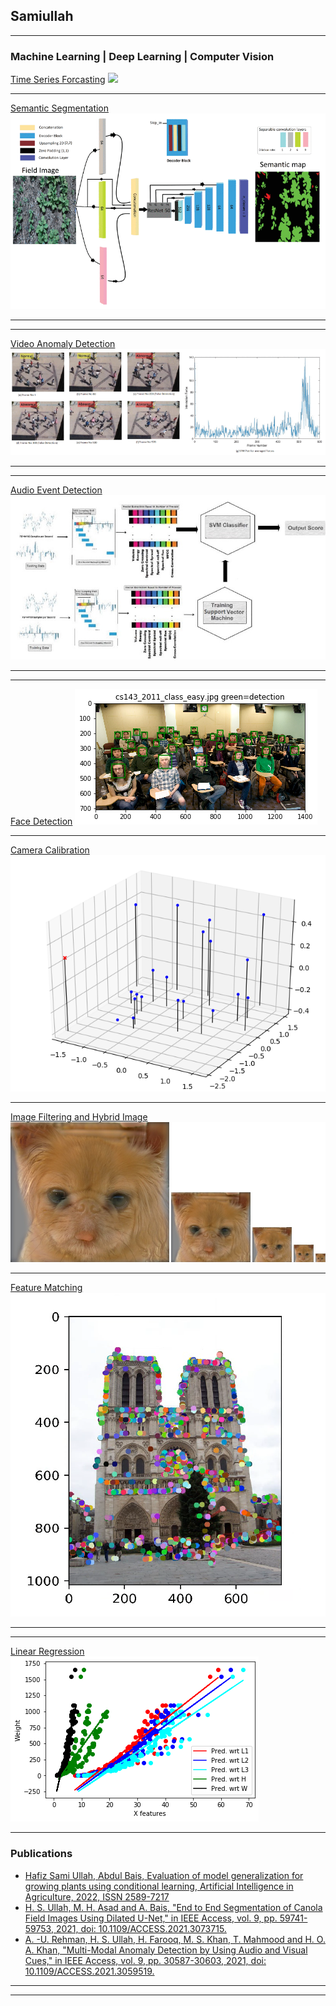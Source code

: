 ## Samiullah 

---

### Machine Learning | Deep Learning | Computer Vision

[Time Series Forcasting](/sample_page)
<img src="images/project1.PNG?raw=true"/>


---
[Semantic Segmentation](https://github.com/h-sami-ullah/Deep-Learning-in-Computer-Vision/tree/main/Semantic%20Segmentation)
<img src="https://github.com/h-sami-ullah/Deep-Learning-in-Computer-Vision/blob/45760f7ea2f399a8426f2116dee92742627ee004/Semantic%20Segmentation/bais4-3073715-large.gif?raw=true"/>

---

---
[Video Anomaly Detection](https://github.com/h-sami-ullah/Anomaly-Detection-in-Video-using-MATLAB)
<img src="https://github.com/h-sami-ullah/Anomaly-Detection-in-Video-using-MATLAB/blob/34ee8b0b5afa86836e35cd7a196386bd0adb6520/rehma6-3059519-large.gif?raw=true"/>

---

---
[Audio Event Detection](https://github.com/h-sami-ullah/Audio-event-analysis-and-feature-extraction-using-MATLAB)
<img src="https://github.com/h-sami-ullah/Audio-event-analysis-and-feature-extraction-using-MATLAB/blob/a8ca8a7c556c5a7c2c9c794e06b58ad8e398fe35/rehma3-3059519-large.jpg?raw=true"/>

---


---
[Face Detection](https://github.com/h-sami-ullah/Deep-Learning-in-Computer-Vision/blob/e4e70b4e05bb0d252d7efa90f9f89b0e6d7407c1/Face%20Recognition/html/face.md)
<img src="https://github.com/h-sami-ullah/Deep-Learning-in-Computer-Vision/blob/main/Face%20Recognition/html/r14.png?raw=true"/>

---

[Camera Calibration](https://github.com/h-sami-ullah/Deep-Learning-in-Computer-Vision/blob/441ae001d23ff2ca06f410a82d03f623baffb6d2/Camera%20Calibration%20and%20Fundamental%20Matrix%20Estimation/html/index.md)
<img src="https://github.com/h-sami-ullah/Deep-Learning-in-Computer-Vision/blob/441ae001d23ff2ca06f410a82d03f623baffb6d2/Camera%20Calibration%20and%20Fundamental%20Matrix%20Estimation/html/fig2.png?raw=true"/>

---
[Image Filtering and Hybrid Image](https://github.com/h-sami-ullah/Deep-Learning-in-Computer-Vision/blob/main/Image%20Filtering%20and%20Hybrid%20Image/html/index.md)
<img src="https://github.com/h-sami-ullah/Deep-Learning-in-Computer-Vision/blob/e4e70b4e05bb0d252d7efa90f9f89b0e6d7407c1/Image%20Filtering%20and%20Hybrid%20Image/html/Part2_Hybrid/Cat_Dog/cat_dog_hybrid_image_scales.jpg?raw=true"/>

---
[Feature Matching](https://github.com/h-sami-ullah/Deep-Learning-in-Computer-Vision/blob/0f547b6f3c7734c3b0b1732d27137b91791d0c37/Local%20Feature%20Matching/html/feature.md)
<img src="https://github.com/h-sami-ullah/Deep-Learning-in-Computer-Vision/blob/0f547b6f3c7734c3b0b1732d27137b91791d0c37/Local%20Feature%20Matching/results/afteradap2.png?raw=true"/>

---

---
[Linear Regression](https://github.com/h-sami-ullah/Machine-and-Deep-Learning-Basics/blob/main/Simple%20Regression/Simple%20Linear%20Regression.ipynb)
<img src="https://github.com/h-sami-ullah/Machine-and-Deep-Learning-Basics/blob/30e117c9704e0e337bbaf6fcbb2be6d969f95ef6/Simple%20Regression/download.png?raw=true"/>

---


### Publications
- [Hafiz Sami Ullah, Abdul Bais, Evaluation of model generalization for growing plants using conditional learning, Artificial Intelligence in Agriculture, 2022, ISSN 2589-7217](https://doi.org/10.1016/j.aiia.2022.09.006)
- [H. S. Ullah, M. H. Asad and A. Bais, "End to End Segmentation of Canola Field Images Using Dilated U-Net," in IEEE Access, vol. 9, pp. 59741-59753, 2021, doi: 10.1109/ACCESS.2021.3073715.](https://ieeexplore.ieee.org/document/9405989)
- [A. -U. Rehman, H. S. Ullah, H. Farooq, M. S. Khan, T. Mahmood and H. O. A. Khan, "Multi-Modal Anomaly Detection by Using Audio and Visual Cues," in IEEE Access, vol. 9, pp. 30587-30603, 2021, doi: 10.1109/ACCESS.2021.3059519.](https://ieeexplore.ieee.org/document/9354611)


---




---
<!-- p style="font-size:11px">Page template forked from <a href="https://github.com/evanca/quick-portfolio">evanca</a></p -->
<!-- Remove above link if you don't want to attibute -->
